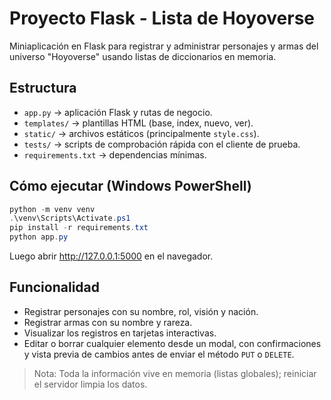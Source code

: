 # Proyecto Flask - Lista de Hoyoverse

Miniaplicación en Flask para registrar y administrar personajes y armas del universo "Hoyoverse" usando listas de diccionarios en memoria.

## Estructura

- `app.py` → aplicación Flask y rutas de negocio.
- `templates/` → plantillas HTML (base, index, nuevo, ver).
- `static/` → archivos estáticos (principalmente `style.css`).
- `tests/` → scripts de comprobación rápida con el cliente de prueba.
- `requirements.txt` → dependencias mínimas.

## Cómo ejecutar (Windows PowerShell)

```powershell
python -m venv venv
.\venv\Scripts\Activate.ps1
pip install -r requirements.txt
python app.py
```

Luego abrir http://127.0.0.1:5000 en el navegador.

## Funcionalidad

- Registrar personajes con su nombre, rol, visión y nación.
- Registrar armas con su nombre y rareza.
- Visualizar los registros en tarjetas interactivas.
- Editar o borrar cualquier elemento desde un modal, con confirmaciones y vista previa de cambios antes de enviar el método `PUT` o `DELETE`.

> Nota: Toda la información vive en memoria (listas globales); reiniciar el servidor limpia los datos.
